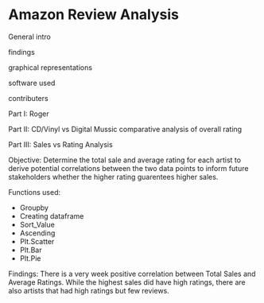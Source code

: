 # Amazon Review Analysis

General intro 

findings 

graphical representations

software used 

contributers 

Part I: Roger

Part II: CD/Vinyl vs Digital Mussic comparative analysis of overall rating 



Part III: Sales vs Rating Analysis

Objective: Determine the total sale and average rating for each artist to derive potential correlations between the two data points to inform future stakeholders whether the higher rating guarentees higher sales. 

Functions used: 
- Groupby
- Creating dataframe
- Sort_Value
- Ascending
- Plt.Scatter
- Plt.Bar
- Plt.Pie

Findings: There is a very week positive correlation between Total Sales and Average Ratings. While the highest sales did have high ratings, there are also artists that had high ratings but few reviews. 
